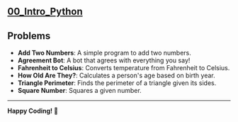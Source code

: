 ## [00_Intro_Python](https://colab.research.google.com/drive/13HoZQsMROxKkld88sPPwYioDIkpHiv-R)

## Problems
- **Add Two Numbers**: A simple program to add two numbers.
- **Agreement Bot**: A bot that agrees with everything you say!
- **Fahrenheit to Celsius**: Converts temperature from Fahrenheit to Celsius.
- **How Old Are They?**: Calculates a person's age based on birth year.
- **Triangle Perimeter**: Finds the perimeter of a triangle given its sides.
- **Square Number**: Squares a given number.

---
**Happy Coding! 🚀**

